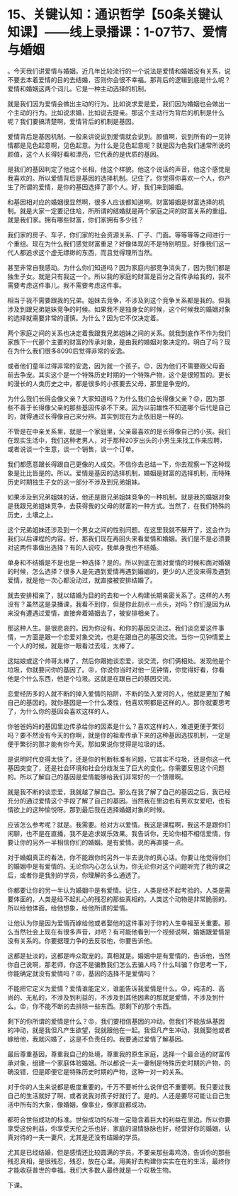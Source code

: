 # 15、关键认知：通识哲学【50条关键认知课】——线上录播课：1-07节7、爱情与婚姻

。今天我们讲爱情与婚姻。近几年比较流行的一个说法是爱情和婚姻没有关系，说不要去本着爱情的目的去结婚，否则你会很不幸福。那背后的逻辑到底是什么呢？爱情和婚姻这两个词儿。它是一种主动选择的机制。

就是我们因为爱情会做出主动的行为。比如说求爱是爱，我们因为婚姻也会做出一个主动的行为。比如说求婚，比如说去提亲。那这个主动行为背后的机制是什么呢？我们要搞清楚啊，爱情背后的机制是基因。

爱情背后是基因机制。一般来讲说说到爱情就会说到。颜值啊，说到所有的一见钟情都是见色起意啊，见色起意。为什么是见色起意呢？就是因为色我们通常所说的颜值，这个人长得好看和漂亮，它代表的是优质的基因。

是我们的基因判定了他这个长相，他这个样貌，他这个说话的声音，他这个感觉是我喜欢的。所以爱情背后是基因的选择机制。记住了。你觉得你喜欢一个人，你产生了所谓的爱情，是你的基因选择了那个人。好，我们来到婚姻。

和基因相对应的婚姻很显然啊，很多人应该都知道啊。财富婚姻是财富选择的机制。就是大家一定要记住哈，所所谓的结婚就是两个家庭之间的财富关系的重组。就是我们家。拥有哪些财富，你们家拥有多少钱？

我们家的房子、车子，你们家的社会资源关系、厂子、门面。等等等等之间进行一个重组。现在为什么我们感觉财富重足？好像体现的不是特别明显。好像我们这一代人都追求这个虚无缥缈的东西，而且觉得理所当然。

甚至非常自我感动。为什么你们知道吗？因为家庭内部竞争消失了，因为我们都是独生子女。就是只有我这一个。所以我的家庭的财富是百分之百传承给我的，我不需要考虑这件事儿。我不需要考虑这件事。

相当于我不需要跟我的兄弟。姐妹去竞争，不涉及到这个竞争关系都是我的。但我涉及到跟兄弟姐妹竞争的时候。如果我不是独身女的时候，这个时候我的婚姻对象的选择就需要非常的谨慎。为什么？因为它不仅决定着。

两个家庭之间的关系也决定着我跟我兄弟姐妹之间的关系。就我到底作不作为我们家族下一代那个主要的财富的传承对象，是由我的婚姻对象决定的。明白了吗？现在为什么我们很多8090后觉得非常的安逸。

或者他们童年过得非常的安逸，因为就一个孩子。😊，因为他们不需要跟父母面前去争宠。其实这个是一个特殊历史时期的一个特殊产物，这个是很短暂的。更长的漫长的人类历史之中，都是很多的小孩要去父母，那里是争宠的。

为什么我们长得会像父亲？大家知道吗？为什么我们会长得像父亲？😡，因为那些不善于长得像父亲的那些基因传承不下来。因为以前雄性不知道哪个后代是自己的，就得通过长得像自己来分辨。其实到现在为止依旧是一样的。

不管是在中亲关系里，就是一个家庭里，父亲最喜欢的是长得像自己的小孩。我们在现实生活中，我们这种老男人，对于那种20岁出头的小男生来找工作来应聘，或者说谈一个生意，谈一个销售，谈一个订单。

我们都愿意跟长得跟自己更像的人成交。不信你去总结一下，你去观察一下这种现象是比比皆是的。所以。爱情是基因的选择机制，婚姻是财富的选择机制，而特殊历史时期独生子女的这一部分不涉及到兄弟姐妹。

如果涉及到兄弟姐妹的话，他还是跟兄弟姐妹竞争的一种机制。就是我的婚姻对象是我跟兄弟姐妹竞争，去获得我的父母的财富的一种方式。当然了，在我们特殊的历史，土壤之上。

这个兄弟姐妹还涉及到一个男女之间的性别问题。在这里我就不展开了，这会作为我们以后课程的内容。好，那我们现在再回头来看爱情和婚姻。我们是不是必须要对这两件事做出选择？有的人说哎，我单身我也不结婚。

单身和不结婚是不是也是一种选择？是的。所以到底在面对爱情的时候和面对婚姻的时候，怎么选择？很多人是先遇到爱情再遇到婚姻的，更少的人还没来得及遇到爱情，就是他一次心都没动过，就直接被安排结婚了。

就去安排相亲了，就以结婚为目的的去和一个人构建长期亲密关系了。这样的人有没有？虽然这是录播课，我看不到你，但是你此刻点一点头，对吗？你们是因为从来没有遭遇过爱情，直接奔着婚姻去了，被安排相亲了。

那这种人生。是很悲哀的。因为你没有。和你的基因交流过。我们谈恋爱这件事情，一方面是跟一个恋爱对象交流，也是在跟自己的基因交流。当你一见钟情爱上一个人的时候，就是你一眼看过去哇，太棒了。

这姑娘或这个帅哥太棒了，然后你跟她谈恋爱，谈交流，你们俩相处。发现他是个垃圾，你就要问你的基因了。😡，你说你当时对他一见钟情，你觉得好看，你看他是个什么东西，他是个垃圾。这就是在跟自己的基因交流。

恋爱经历多的人就不断的掉入爱情的陷阱，不断的坠入爱河的人，他就是更加了解自己的基因的。就你基因是一个什么凑性，他喜欢啊都是这样的人。那你就要思考了，为什么你的基因会喜欢这样的人。

你爸爸妈妈的基因里边传承给你的因素是什么？喜欢这样的人，难道更便于繁衍吗？要不然没有今天的你啊，就是你的祖辈传承下来的这种基因选拔机制，一定是便于繁衍的那才能有你今天。那如果说你觉得是垃圾的话。

是说明时代变得太快了，还是你的判断标准有问题，它其实不垃圾，还是你这一代基因突变了，还是社会环境和社会分歧发生了巨大的变化。你需要反思这个问题的。所以了解自己的基因是爱情能够给我们非常好的一个馈赠啊。

就是我不断的谈恋爱，我就越了解自己。那么在我了解了自己的基因之后，我已经充分的通过爱情这个手段了解了自己的基因。当然我在里边也有男欢女爱吧，也有情欲上的这种愉悦呀。那到最后我在选择婚姻对象的时候。

应该怎么参考呢？就是。我需要。给对方以爱情。我这是课程啊，我这不是跟你们闲聊，也不是在直播，我不是追求娱乐效果。我告诉你，无论你相不相信爱情，你要让你的另外一半相信你们的婚姻。是有爱情。说的再直接一点。

对于婚姻真正的看法，你不能跟你的另外一半去说你的真心话。你要让他觉得你们的婚姻中是有爱情的。无论你内心怎么认为，你无论你对这个问题听完了我的课之后，或者你是我别的学员，你理解的多么通透了。

你都要让你的另一半认为婚姻中是有爱情。记住，人类是经不起考验的。人类是需要体面的，人类是经不起扎心的残忍的那些真相的。人类这个动物是非常脆弱的。所以给他体面，给他想象，给他所谓的爱情。

让他认为你是因为爱情而嫁给他或者娶他的这件事对于你的人生幸福至关重要。那么当然社会上现在有很多声音，对吧？有可能他看到一个视频说啊，婚姻跟爱情是没有关系的。你要据理力争的去反驳他，你要告诉他。

这都是扯淡的，这都是哗众取宠的。真相就是。婚姻中是有爱情的，告诉他，当然你自己说啊，那老师，你这不是骗教我们怎么去骗人吗？什么叫骗？你思考一下，你能确定就没有爱情吗？😡，基因的选择不是爱情吗？

不能把它定义为爱情？爱情谁能定义，谁能告诉我爱情是什么。😡，纯洁的、高尚的、无私的，不涉及到利益的，不涉及到其他因素的那就是爱情，不涉及到什么。😡，你不能不断的去排除一些东西。那剩下的那个东西。

剩下的你所谓的爱情是什么？😡，我们要相信基因的冲动。但我们不能放纵基因的冲动，就是我但凡产生欲望，我就跟他在一起。我但凡产生冲动，我就娶他或者嫁给他，我就闪婚了，这是不负责任的。我要通过爱情了解基因。

最后尊重基因，尊重我自己的处境，尊重我的原生家庭，选择一个最合适的财富传承对象，组建一个家庭体验婚姻。所以都说一夫一妻制是特殊历史时期的产物，的确没错，但是即便它是特殊历史时期的产物，这种一对一的关系。

对于你的人生来说都是极度重要的，千万不要听什么说伴侣不重要啊。我只要过我自己的生活就好了啊，或者说我对孩子好就行了。是的。人还是要尽可能让自己生活中所有的大象，像婚姻，像事业，像家庭都成功。

都符合世俗成功的标准。世俗成功的标准一定隐含着巨大的利益在里边。所以你要享受这份利益，你享受天伦之乐也好，家庭的温情脉脉也好，经营好你的婚姻，认真对待的一夫一妻尺，尤其是还没有结婚的学员。

尤其是已经结婚，但是感情还比较圆满的学员，不要亲那些毒鸡汤，告诉你的那些残忍真相，是很残忍，残忍，放在心里。用美好去构建你实实在在的生活，最终你才能收获普世的幸福。我们大多数人最终就是一个叹极生物。

下课。